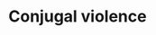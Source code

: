 ---
title: Conjugal violence
longTitle: 'Conjugal violence'
tags:
- gccommon
usedFor:
- "[[Family violence]]"
---